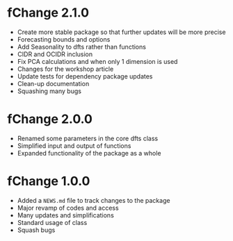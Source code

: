# fChange 2.1.0

* Create more stable package so that further updates will be more precise
* Forecasting bounds and options
* Add Seasonality to dfts rather than functions
* CIDR and OCIDR inclusion
* Fix PCA calculations and when only 1 dimension is used
* Changes for the workshop article
* Update tests for dependency package updates
* Clean-up documentation
* Squashing many bugs

# fChange 2.0.0

* Renamed some parameters in the core dfts class
* Simplified input and output of functions
* Expanded functionality of the package as a whole

# fChange 1.0.0

* Added a `NEWS.md` file to track changes to the package
* Major revamp of codes and access
* Many updates and simplifications
* Standard usage of class
* Squash bugs
